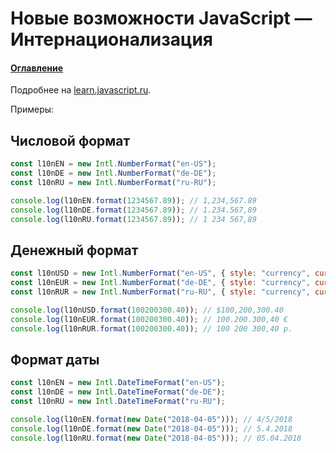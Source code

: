 # Новые возможности JavaScript — Интернационализация

#### [Оглавление](../../../CONTENTS.md)

Подробнее на [learn.javascript.ru](https://learn.javascript.ru/intl).

Примеры:

## Числовой формат

```javascript
const l10nEN = new Intl.NumberFormat("en-US");
const l10nDE = new Intl.NumberFormat("de-DE");
const l10nRU = new Intl.NumberFormat("ru-RU");

console.log(l10nEN.format(1234567.89)); // 1,234,567.89
console.log(l10nDE.format(1234567.89)); // 1.234.567,89
console.log(l10nRU.format(1234567.89)); // 1 234 567,89
```

## Денежный формат

```javascript
const l10nUSD = new Intl.NumberFormat("en-US", { style: "currency", currency: "USD" });
const l10nEUR = new Intl.NumberFormat("de-DE", { style: "currency", currency: "EUR" });
const l10nRUR = new Intl.NumberFormat("ru-RU", { style: "currency", currency: "RUR" });

console.log(l10nUSD.format(100200300.40)); // $100,200,300.40
console.log(l10nEUR.format(100200300.40)); // 100.200.300,40 €
console.log(l10nRUR.format(100200300.40)); // 100 200 300,40 р.
```

## Формат даты

```javascript
const l10nEN = new Intl.DateTimeFormat("en-US");
const l10nDE = new Intl.DateTimeFormat("de-DE");
const l10nRU = new Intl.DateTimeFormat("ru-RU");

console.log(l10nEN.format(new Date("2018-04-05"))); // 4/5/2018
console.log(l10nDE.format(new Date("2018-04-05"))); // 5.4.2018
console.log(l10nRU.format(new Date("2018-04-05"))); // 05.04.2018
```
